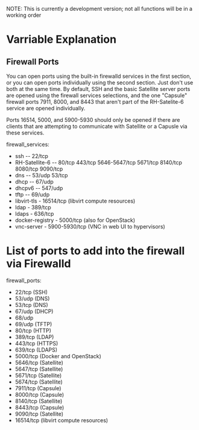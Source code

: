 NOTE: This is currently a development version; not all functions will be in a working order

Varriable Explanation
=====================
Firewall Ports
---------------
You can open ports using the built-in firewalld services in the first section,
or you can open ports individually using the second section.
Just don't use both at the same time.
By default, SSH and the basic Satellite server ports are opened using the firewall 
services selections, and the one "Capsule" firewall ports 7911, 8000, and 8443 
that aren't part of the RH-Satelite-6 service are opened individually.

Ports 16514, 5000, and 5900-5930 should only be opened if there are clients that are
attempting to communicate with Satellite or a Capusle via these services.

firewall_services:
  - ssh -- 22/tcp
  - RH-Satellite-6 -- 80/tcp 443/tcp 5646-5647/tcp 5671/tcp 8140/tcp 8080/tcp 9090/tcp
  - dns -- 53/udp 53/tcp
  - dhcp -- 67/udp
  - dhcpv6 -- 547/udp
  - tftp -- 69/udp
  - libvirt-tls - 16514/tcp (libvirt compute resources)
  - ldap - 389/tcp
  - ldaps - 636/tcp
  - docker-registry - 5000/tcp (also for OpenStack)
  - vnc-server - 5900-5930/tcp (VNC in web UI to hypervisors)

# List of ports to add into the firewall via Firewalld
firewall_ports:
  - 22/tcp (SSH)
  - 53/udp (DNS)
  - 53/tcp (DNS)
  - 67/udp (DHCP)
  - 68/udp
  - 69/udp (TFTP)
  - 80/tcp (HTTP)
  - 389/tcp (LDAP)
  - 443/tcp (HTTPS)
  - 639/tcp (LDAPS)
  - 5000/tcp (Docker and OpenStack)
  - 5646/tcp (Satellite)
  - 5647/tcp (Satellite)
  - 5671/tcp (Satellite)
  - 5674/tcp (Satellite)
  - 7911/tcp (Capsule)
  - 8000/tcp (Capsule)
  - 8140/tcp (Satellite)
  - 8443/tcp (Capsule)
  - 9090/tcp (Satellite)
  - 16514/tcp (libvirt compute resources)



